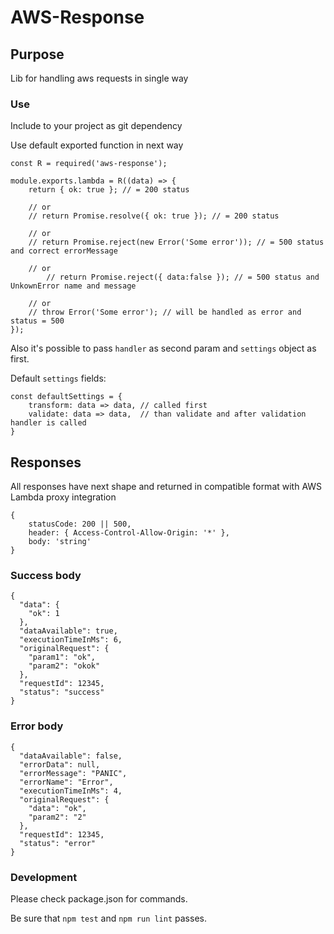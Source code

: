# AWS-Response

## Purpose

Lib for handling aws requests in single way

### Use

Include to your project as git dependency

Use default exported function in next way

```
const R = required('aws-response');

module.exports.lambda = R((data) => {
    return { ok: true }; // = 200 status
    
    // or
    // return Promise.resolve({ ok: true }); // = 200 status
    
    // or
    // return Promise.reject(new Error('Some error')); // = 500 status and correct errorMessage
    
    // or
        // return Promise.reject({ data:false }); // = 500 status and UnkownError name and message
    
    // or
    // throw Error('Some error'); // will be handled as error and status = 500
});
```

Also it's possible to pass `handler` as second param and `settings` object as first.

Default `settings` fields:
```
const defaultSettings = {
    transform: data => data, // called first 
    validate: data => data,  // than validate and after validation handler is called
}
```

## Responses

All responses have next shape and returned in compatible format with AWS Lambda proxy integration

```
{
    statusCode: 200 || 500,
    header: { Access-Control-Allow-Origin: '*' },
    body: 'string'
}
```

### Success body
 
```
{
  "data": {
    "ok": 1
  }, 
  "dataAvailable": true, 
  "executionTimeInMs": 6, 
  "originalRequest": {
    "param1": "ok", 
    "param2": "okok"
  }, 
  "requestId": 12345, 
  "status": "success"
}
```

### Error body

```
{
  "dataAvailable": false, 
  "errorData": null, 
  "errorMessage": "PANIC", 
  "errorName": "Error", 
  "executionTimeInMs": 4, 
  "originalRequest": {
    "data": "ok", 
    "param2": "2"
  }, 
  "requestId": 12345, 
  "status": "error"
}
```

### Development

Please check package.json for commands.

Be sure that `npm test` and `npm run lint` passes.
